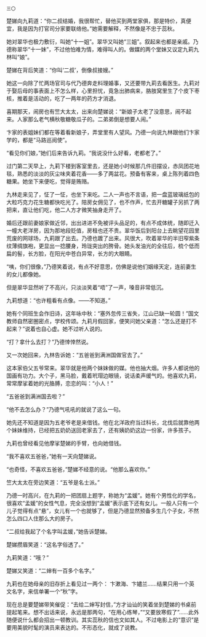     三〇 

   楚娣向九莉道：“你二叔结婚，我很帮忙，替他买到两堂家俱，那是特价，真便宜，我是因为打官司分家要联络他。”她需要解释，不然像是不忠于蕊秋。

   她对翠华也极力敷衍，叫她“十一姐”。翠华又叫她“三姐”。叙起来也都是亲戚。乃德称翠华“十一妹”，不过他怕难为情，难得叫人的。做媒的两个堂妹又议定九莉九林叫“娘”。

   楚娣在背后笑道：“你叫‘二叔’，倒像叔接嫂。”

   她这一向除了忙两场官司与代乃德奔走料理婚事，又还要带九莉去看医生。九莉对于娶后母的事表面上不怎么样，心里担忧，竟急出肺病来，胳肢窝里生了个皮下枣核，推着是活动的，吃了一两年的药方才消退。

   喜期那天，闹房也有竺大太太，出来向楚娣说：“新娘子太老了没意思，闹不起来。人家那么老气横秋敬糖敬瓜子的。二弟弟倒是想要人闹。”

   卞家的表姐妹们都在等着看新娘子，弄堂里有人望风。乃德一向说九林跟他们卞家学的，都是“马路巡阅使”。

   “看见你们娘，”她们后来告诉九莉。“我说没什么好看，老都老了。”

   过门第二天早上，九莉下楼到客室里去，还是她小时候那几件旧摆设，赤凤团花地毯，熟悉的淡淡的灰尘味夹着花香——多了两盆花。预备有客来，桌上陈列着四色糖果。她坐下来便吃，觉得是贿赂。

   九林走来见了，怔了一怔，也坐下来吃。二人一声也不言语，把一盘蓝玻璃纸包的大粒巧克力花生糖都快吃光了。陪房女佣见了，也不作声，忙去开糖罐子另抓了两把来，直让他们吃，他二人方才微笑抽身走开了。

   婚后还跟前妻娘家做近邻，出出进进不免被评头品足的，有点不成体统，随即迁入一幢大老洋房，因为那地段贬值，房租也还不贵。翠华饭后到阳台上去眺望花园里荒废的网球场，九莉跟了出去。乃德也踱了出来。风很大，吹着翠华的半旧窄紫条纹薄绸旗袍，更显出一捻腰身，玲珑突出的胯骨。她头发油光的全往后，梳个低而扁的髻，长方脸，在阳光中苍白异常，长方的大眼睛。

   “咦，你们很像，”乃德笑着说，有点不好意思，仿佛是说他们姻缘天定，连前妻生的女儿都像她。

   但是翠华显然听了不高兴，只淡淡笑着“唔”了一声，嗓音非常低沉。

   九莉想道：“也许粗看有点像。——不知道。”

   她有个同班生会作旧诗，这年咏中秋：“塞外忽传三省失，江山已缺一轮圆！”国文教师自然密圈密点，学校传颂。九莉月假回家，便笑问她父亲道：“怎么还是打不起来？”说着也自心虚。她不过听人说的。

   “打？拿什么去打？”乃德悻悻然说。

   又一次她回来，九林告诉她：“五爸爸到满洲国做官去了。”

   这本家伯父五爷常来。翠华就是他两个妹妹做的媒。他也抽大烟。许多人都说他的国画有功力。大个子，黑马脸，戴着玳瑁边眼镜，说话柔声缓气的。他喜欢九莉，常常摩挲着她的光胳膊，恋恋的叫：“小人！”

   “五爸爸到满洲国去啦？”

   “他不去怎么办？”乃德气吼吼的就说了这么一句。

   她先还不知道是因为五老爷老是来借钱。他在北洋政府当过科长，北伐后就靠他两个妹妹维持，已经把五奶奶送回老家去了，还有姨奶奶这边一份家，许多孩子。

   九莉也曾经看见他摩挲楚娣的手臂，也向她借钱。

   “我不喜欢五爸爸，”她有一天向楚娣说。

   “也奇怪，不喜欢五爸爸，”楚娣不经意的说。“他那么喜欢你。”

   竺大太太在旁边笑道：“五爷是名士派。”

   乃德一时高兴，在九莉的一把团扇上题字，称她为“孟媛”。她有个男性化的学名，很喜欢“孟媛”的女性气息，完全没想到“孟媛”表示底下还有女儿。一般人只有一个儿子觉得有点“悬”，女儿有一个也就够了，但是乃德显然预备多生几个子女，不然怎么四口人住那么大的房子。

   “二叔给我起了个名字叫孟媛，”她告诉楚娣。

   楚娣攒眉笑道：“这名字俗透了。”

   九莉笑道：“哦？”

   楚娣又笑道：“二婶有一百多个名字。”

   九莉也在她母亲的旧存折上看见过一两个： 卞漱海、卞嬧兰……结果只用一个英文名字，来信单署一个“秋”字。

   现在总是要楚娣带笑催促：“去给二婶写封信，”方才讪讪的笑着坐到楚娣的书桌前提起笔来。想不出话来说，永远是那两句，“在用心练琴，”“又要放寒假了”……此外随便说什么都会招出一顿教训。其实蕊秋的信也文如其人。不过电影上的“意识”是要用美貌时髦的演员来表达的。不形态化，就成了说教。

